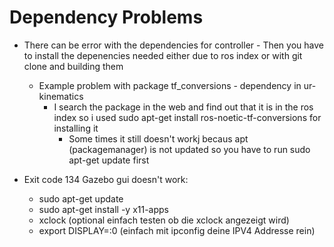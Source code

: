 # Dependency Problems
- There can be error with the dependencies for controller - Then you have to install the depenencies needed either due to ros index or with git clone and building 
 them
    - Example problem with package tf_conversions - dependency in ur-kinematics
        - I search the package in the web and find out that it is in the ros index so i used sudo apt-get install ros-noetic-tf-conversions for installing it
            - Some times it still doesn't workj becaus apt (packagemanager) is not updated so you have to run sudo apt-get update first


- Exit code 134 Gazebo gui doesn't work:
    - sudo apt-get update
    - sudo apt-get install -y x11-apps
    - xclock (optional einfach testen ob die xclock angezeigt wird)
    - export DISPLAY=<IP>:0 (einfach mit ipconfig deine IPV4 Addresse rein)
